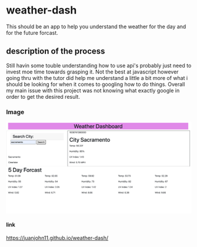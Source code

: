 # weather-dash

This should be an app to help you understand the weather for the day and for the future forcast.

## description of the process

Still havin some touble understanding how to use api's probably just need to invest moe time towards grasping it. Not the best at javascript however going thru with the tutor did help me understand a little a bit more of what i should be looking for when it comes to googling how to do things. Overall my main issue with this project was not knowing what exactly google in order to get the desired result.

### Image

![weather](assets/image/weather-dash.png)

#### link

https://juanjohn11.github.io/weather-dash/
